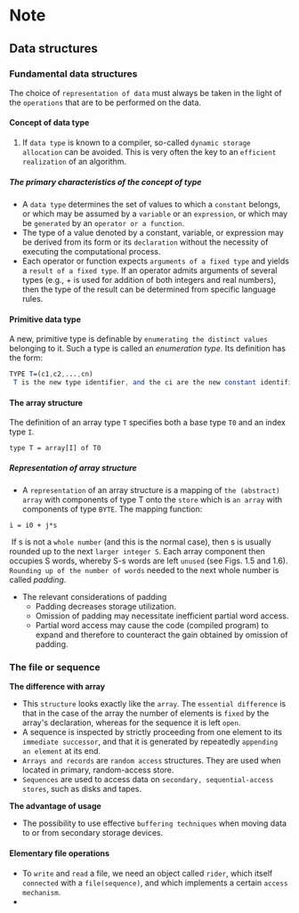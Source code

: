 # Note

## Data structures

### Fundamental data structures

The choice of `representation of data` must always be taken in the light of the `operations` that are to be performed on the data.

#### Concept of data type

1. If `data type` is known to a compiler, so-called `dynamic storage allocation` can be avoided. This is very often the key to an `efficient realization` of an algorithm.

##### The primary characteristics of the concept of type

* A `data type` determines the set of values to which a `constant` belongs, or which may be assumed by a `variable` or an `expression`, or which may be `generated` by an `operator or a function`.
* The type of a value denoted by a constant, variable, or expression may be derived from its form or its `declaration` without the necessity of executing the computational process.
* Each operator or function expects `arguments of a fixed type` and yields a `result of a fixed type`. If an operator admits arguments of several types (e.g., + is used for addition of both integers and real numbers), then the type of the result can be determined from specific language rules.

#### Primitive data type

A new, primitive type is definable by `enumerating the distinct values` belonging to it. Such a type is called an *enumeration type*. Its definition has the form: 

``` mathematica
TYPE T=(c1,c2,...,cn)
 T is the new type identifier, and the ci are the new constant identifiers.
```

#### The array structure

The definition of an array type `T` specifies both a base type `T0` and an index type `I`.

```pseudocode
type T = array[I] of T0
```

##### Representation of array structure

* A `representation` of an array structure is a mapping of `the (abstract) array` with components of type T onto the `store` which is `an array` with components of type `BYTE`.  The mapping function:

```pseudocode
i = i0 + j*s
```

​	If s is not a `whole number` (and this is the normal case), then s is usually rounded up to the next `larger integer S`. Each array component then occupies S words, whereby S-s words are left `unused` (see Figs. 1.5 and 1.6). `Rounding up of the number of words` needed to the next whole number is called *padding*. 

* The relevant considerations of padding
  * Padding decreases storage utilization.
  * Omission of padding may necessitate inefficient partial word access.
  * Partial word access may cause the code (compiled program) to expand and therefore to counteract the gain obtained by omission of padding.

### The file or sequence

**The difference with array**

* This `structure` looks exactly like the `array`. The `essential difference` is that in the case of the array the number of elements is `fixed` by the array's declaration, whereas for the sequence it is left `open`. 
* A sequence is inspected by strictly proceeding from one element to its `immediate successor`, and that it is generated by repeatedly `appending an element` at its end. 
* `Arrays and records` are `random access` structures. They are used when located in primary, random-access store.
* `Sequences` are used to access data on `secondary, sequential-access stores`, such as disks and tapes.

**The advantage of usage**

* The possibility to use effective `buffering techniques` when moving data to or from secondary storage devices.

#### Elementary file operations

* To `write` and `read` a file, we need an object called `rider`, which itself `connected` with a `file(sequence)`, and which implements a certain `access mechanism`.
* 